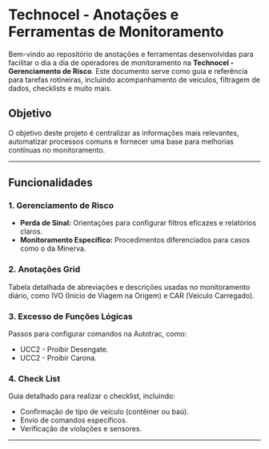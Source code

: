 # Technocel - Anotações e Ferramentas de Monitoramento

Bem-vindo ao repositório de anotações e ferramentas desenvolvidas para facilitar o dia a dia de operadores de monitoramento na **Technocel - Gerenciamento de Risco**. Este documento serve como guia e referência para tarefas rotineiras, incluindo acompanhamento de veículos, filtragem de dados, checklists e muito mais.

## Objetivo
O objetivo deste projeto é centralizar as informações mais relevantes, automatizar processos comuns e fornecer uma base para melhorias contínuas no monitoramento.

---

## Funcionalidades
### 1. **Gerenciamento de Risco**
- **Perda de Sinal:** Orientações para configurar filtros eficazes e relatórios claros.
- **Monitoramento Específico:** Procedimentos diferenciados para casos como o da Minerva.

### 2. **Anotações Grid**
Tabela detalhada de abreviações e descrições usadas no monitoramento diário, como IVO (Início de Viagem na Origem) e CAR (Veículo Carregado).

### 3. **Excesso de Funções Lógicas**
Passos para configurar comandos na Autotrac, como:
- UCC2 - Proibir Desengate.
- UCC2 - Proibir Carona.

### 4. **Check List**
Guia detalhado para realizar o checklist, incluindo:
- Confirmação de tipo de veículo (contêiner ou baú).
- Envio de comandos específicos.
- Verificação de violações e sensores.

---

